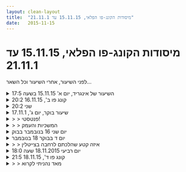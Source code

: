 ```yaml
---
layout: clean-layout
title:  "מיסודות הקונג-פו הפלאי, 15.11.15 עד 21.11.1"
date:   2015-11-15
---
```

# מיסודות הקונג-פו הפלאי, 15.11.15 עד 21.11.1 
לפני השיעור, אחרי השיעור וכל השאר...

<details>
                    <summary>השיעור של אינגריד, יום א' 15.11.15 בשעה 17:5</summary>
                    הגעתי לנקודת המפגש בדיוק בזמן תחילת השיעור בשעה 17:50 - מבחינתי הגעתי באיחור כיוון שהיעד שלי להיות שן בשעה 17:40 לכל היותר. אבל לעומת השיעור הקודם היה זה שיפור קל, כיוון שבשבוע שעבר הגעתי בשעה 17:55.<br> ראיתי שאף אחד לא נמצא בנקודת המפגש ובשעה 17:55 התחלתי בשיעור שלי: בתשומת לב מרובה לאופן תנועת הרגליים וכפות הרגליים תוך כדי הליכה לגן פייבל. זהו נושא שאני עובדת עליו כבר חודשים רבים. בתקופה האחרונה חל שינוי משמעותי. הצלחתי לצעוד בקצב ובתנועות שנעימות לכל חקי הגוף שלי. שמתי לב שכף רגל מבקשת לצעוד כשהיא נוטה מעט פנימה ואפשרתי את זה תוך כדי הסרת ההתנגדויות (שנים של הנחיות ופיזיותרפיה בילדות שהכניסו לי לראש שזה לא תקין ללכת כך). <br> הגעתי לנקודת המפגש ושאלתי את עצמי ואת הגוף שלי על מה אני רוצה לעבוד. נזכרתי פתאום שעוד לא רשמתי לי סיכום של השיעור הקודם, למרות שהבטחתי לעצמי לעשות זאת, לא מצאתי זמן עד כה. החלטתי להתיישב ולכתוב סיכום במחברת הקונג פו - אך אז גיליתי שלא הצטיידתי בעת, נזפתי בעצמי והכנסתי את המחברת חזרה לתיק - ואז החלטתי שבניגוד למקובל, אני כותבת סיכום בסמארטפון שלי, כי זה מה שמשרת הכי טוב את מטרתי באותי הרגע. כך עשיתי. תוך כדי שכתבתי בן הופיע בזירה. לרגע הרגשתי נבוכה ופתאום נזכרתי בעוד משהו שהוא אמר לי בשיעור הקודם: אל תבלעי מעצם נוכחותו של תלמיד אחר מתוך השיעור שלך. הצלחתי לחזור לנקודה שבה עצרתי והשלמתי את כתיבת הסיכום שלי.<br> כשסיימתי עברתי לתרגול פיזי תוך כדי קשב מירבי לגוף: עבדתי עם תנועות תוך שילוב של הגמשת הגוף, קשב ותשומת לב לתנועות ובעיר לכפות הרגליים ומפרקי הרגליים, עם דגש על הברכיים. עבדתי על תנועה במרחב ברגליים מפוסקות, היה מאתר לנוע בצורה שאיננה מעמיסה בצורה לא נעימה על הברכיים, אך אחרי זמן מה הצלחתי. עלתה בי תובנה חדשה: ראיתי ששנים אני חושבת שכדי להתאמן צריך לחזור שוב ושוב על אותן התנועות כדי לחזק שרירים ופתאום ראיתי בזמן אמת (את מה שידעתי מזמן באופן תאורתי) שהעיקר איכות התנועה ושהיא צריכה להיות נעימה ומעצימה בכל רגע ורגע - פתאום הייתי שם וצלחתי לבצע את זה!<br> המשכתי לעבוד כך, עשיתי בעיטות, פורמות ועוד. לאחר זמן מה בן דיבר אלי והודיע לי שעוד 5 דקות ייסתיים השיעור הרשמי שלי ושאחזור היטב כיצד אני רוצה למצות את 5 הד&#39; האלה. חשבתי ומצאתי שאני רוצה לצאת מהשיעור שלי כשהגוף שלי מרגיש כמו כלי משומן היטב ושנעים לי בתוכו.<br> עבור הרבה יותר מ-5 ד&#39; ואז בן הודיע לי שעוד דקה יסתים השיעור הרשמי שלי בלבד. עבדתי על פורם חמשת החיות. עברתי לפורם שני ואחרי כמה דקות בן הודיע לי שהשיעור הרשמי שלי הסתיים והמשכתי עוד לעבוד קמה דקות כדי להשלים את הפרק הזה. הרגשתי נהדר, היה כיף.
                  </details><details>
                    <summary>קונג פו ב', 16.11.15 20:2</summary>
                    בחלק הראשון עבודות משותפות נהדרות עם אסא כולל תנועת התמרה, הבחנה בין אנרגיות שנקראות באותו שם אבל רחוקות זו מזו, וקרב ידיים קצר ומשובח. אחרי כן - התמקדות ושיחה עם סיגל.<br> בחלק השני, עם סיגל: ניצלנו את הברזותיהם של המועמדים הנוספים להשתתף בשיעור והתחלנו אותו קצת לפני שמונה ועשרים. החלטנו שלנוכח כל העבודות האלה על לעשות לעצמנו שיעורים מופלאים, פשוט נעשה לעצמנו שיעור מופלא ושלום על ישראל. השיעור נועד להיות קצרצר כך שהגדרנו לעצמנו שכל דקה בו תהיה בהירה, ממוקדת וזוהרת, ולמרבה השמחה הדקות לגמרי שיתפו איתנו פעולה. הנושא שנבחר היה ידידות עם הקרקע, סיגל הובילה אותנו למקום עם קרקע ידידותית להפליא, התקדמנו בכל מני אופנים בדרך לשם וכשהגענו התגלגלנו על הקרקע הידידותית להפליא בסיוע כל מה שעלה ועזר, כמו לא-נחוץ-כוח, עדיף בלי לשכוח חלקים שלנו, נסיון שלא &quot;להיעלם&quot; בשום חלק של התנועה, חקירה כנה ונסיונות חוזרים ונשנים עם מידות מרנינות של עקשנות קלות והתקדמויות, טכניקות מוצלחות, וחברים טובים נוספים.<br> פנטסטיש.<br>
                  </details><details>
                    <summary>שני 20:2</summary>
                    היה שיעור חזק וכיפי.<br> <br> מתוך החלק הראשון:<br> עבודה עם ריב על ניקויה של עמדה עוצמתית מסויימת. <br> עבודת ידיים מצויינת ומלאה באש.<br> <br> מתוך החלק השני:<br> עבודה עם עיליי על המשך הפיתוח שלנו כאמני קונג פו וכבני אדם. <br> בחירת 3 סעיפי פיתוח כאמן קונג פו<br> בחירת 2 סעיפי פיתוח כאדם<br> שרוצים לקדם במהלך השיעור הזה. למצק אותם לכדי רשימה מסודרת וברת שליפה, מקודדת במילות קוד. <br> <br> לאחר מכן נתנו הנחיה בתורות. כאשר לאחר שניתנת ההנחיה, אנו בוחרים אחד מהסעיפים לעבוד עימם. <br> <br> הסתיים ב-21:50 לערך.<br> <br> היה שיעור מופלא. <br> תודה!!<br>
                  </details><details>
                    <summary>שיעור בוקר, יום ג', 17.11.1</summary>
                    הונחיתי לשיעור בית ידידותי בן 3 שלבים, בניתוק מלא מכל אמצעי תקשורת (טלפון, מחשב וכיו&quot;ב):<br> <br> 1. עבודה עם נשימה (להתחיל ממודעות לנשימה בעיניים עצומות ולהמשיך משם)<br> <br> 2. עבודה עם ספר של אקהרט טולה לבחירתי (חלק זה מהווה את החלק העיקרי של השיעור)<br> <br> 3. עבודה תנועתית בדגש על מה שנעים לי בגוף.<br> <br> <b>חלק ראשון</b><br> <br> התחלתי במודעות לנשימה בעיניים עצומות. היה לי די קשה להתרכז, כי היתה בי עצבנות ואי שקט פנימיים. הצלחתי איכשהו לעשות זאת.<br> <br> אח&quot;כ עברתי לדמיין שאני נושמת אור לכל הגוף - פה היה לי כבר קצת קל יותר להתרכז.<br> <br> בסה&quot;כ שהיתי בחלק הזה כ- 15 דקות.<br> <br> <b>חלק שני</b><br> <br> עבדתי עם הספר &quot;דממה מדברת&quot;. הספר בנוי מפסקאות קצרות יחסית, שאחרי כל אחת מהן ניתן לעצור ולעבוד.<br> <br> זה היה לי מוצלח ומיטיב. עבדתי עם הספר במשך כשעה ושלושת רבעי. הרגשתי שאני מצליחה להתחבר אל השקט.<br> <br> <b>חלק שלישי</b><br> <br> היה קצר יחסית ובלי הרבה סבלנות. כבר הייתי קצת לחוצה לסיים את השיעור.<br> נעתי וניסיתי לעשות לי נעים בגוף. היתה גם הנחיה שהיתה קשורה גם בלמידה דרך התנועה, לא הצלחתי ממש ליישם אותה. שהיתי בחלק הזה כ- 10 דקות.<br> <br> <img src="http://www.timg.co.il/tapuzForum/images/Emo51.gif" alt="|תודה|"><br><br><table width='70%' cellpadding='0' cellspacing='0' bgcolor='#C6C7C6'><tr><td height='1'></td></tr></table><br>טליה אלקיים - מדריכה ומרפאה הוליסטית<br/>האתר שלי: <a href=http://www.heal.co.il target=_blank rel=nofollow>www.heal.co.il</a>
                  </details><details>
                    <summary>> > פנטסטי!</summary>
                    אני מאד גאה בך <img src="http://www.timg.co.il/tapuzForum/images/Emo45.gif" alt="|כן|"><br><br><table width='70%' cellpadding='0' cellspacing='0' bgcolor='#C6C7C6'><tr><td height='1'></td></tr></table><br><b>מדברים על מדיטציה:</b> <a href="http://forums.tapuz.co.il/meditation" target="_blank">http://forums.tapuz.co.il/meditation</a><br/><br/>לומדים את אמנות המדיטציה: <a href="http://www.ThePracticalMeditation.com" target="_blank" rel=nofollow>www.ThePracticalMeditation.com</a><br/>לומדים את אמנות היכולת: <a href="http://www.MagicalChanging.com" target="_blank" rel=nofollow>www.MagicalChanging.com</a>
                  </details><details>
                    <summary>> > המשכיות והעמק</summary>
                    אחד מהרעיונות המרכזיים והחשובים הוא להמשיך את השיעור.<br> בעיקר את החלק האמצעי, אך גם את ההנאה מהנשימה ומהתנועה.<br> את יכולה גם להשתמש בדיווח-השיעור שלך כדי לשרשר אליו דיווחי-הצלחה-והמשכיות ושאר ירקות קשורים.<br> אפילו דברים קטנים, כגון הצלחות זעירות... ההבדל הוא עצום.<br><br><table width='70%' cellpadding='0' cellspacing='0' bgcolor='#C6C7C6'><tr><td height='1'></td></tr></table><br><b>מדברים על מדיטציה:</b> <a href="http://forums.tapuz.co.il/meditation" target="_blank">http://forums.tapuz.co.il/meditation</a><br/><br/>לומדים את אמנות המדיטציה: <a href="http://www.ThePracticalMeditation.com" target="_blank" rel=nofollow>www.ThePracticalMeditation.com</a><br/>לומדים את אמנות היכולת: <a href="http://www.MagicalChanging.com" target="_blank" rel=nofollow>www.MagicalChanging.com</a>
                  </details><details>
                    <summary>יום שני 16 בנובמבר בבוק</summary>
                    נפגשנו יואב אני ובן. בן חלק את השיעור כך שאני מתחיל אותו עד שאני מרגיש<br> שלמדתי היטב, ואז להעביר ליואב שימשיך את השיעור עד תומו.<br> העברתי שיעור נפלא, וממש הרגשתי מתי נכון לי להעבירו. זה קרה בסביבות<br> 0735. לאחר מכן עם יואב, נפתחתי להמשך התפתחות, והתברר ששני<br> החלקים הפכו לשיעור אחד נפלא.
                  </details><details>
                    <summary>יום ד בבוקר 18 בנובמבר</summary>
                    הגענו יואב אינגריד ואני, + בן. הוא הורה לי<br> להתחיל את השיעור עד הודעה חדשה ללא מגבלות.<br> למרות זאת עלתה בי המחשבה שכדי שנימצא להודעה<br> החדשה, עלי ללכת למקום מוכר, או שטות דומה.<br> בכל מקרה הגענו לרחבה ליד קיר הזכוכית של המוזיאון,<br> ושם בן העביר את הנחיית השיעור לאינגריד.<br> לאחר זמן מה הוא אמר שמי שיבחין ראשון במיקי,<br> שיקרא לו ויאמא לו את ההנחיה של אינגריד. (עבודה הקשורה<br> בכפות הרגליים). כבר אז ראיתי מרחוק את מיקי,<br> אבל חשבתי שכדאי לקרוא לו כשיתקרב.<br> אבל כשהוא התקרב אינגריד הקדימה וקראה לו.<br> ואף זכתה בשבחים מבן על שהיתה הזריזה ביותר.<br> לאחר מכן בן לקח אותי הצידה ועבד אתי על הנחיות למיקי<br> ולי, במידה ואקבל להעביר את המשך השיעור עד סופו<br> למיקי ולי. העבודה הייתה הכוון של השתפרות מהפעם הקודמת,<br> שהייתה נפלאה.<br> הייתי אמור להתבונן מה נכון לי לעבוד ובמה להתקדם, ואז<br> לתת הנחייה פשוטה וקצרה וברורה, כך שתכלול את האפשרות<br> עבורי להתקדם במה שרציתי, וגם תאפשר למיקי עבודה<br> טובה מובנת ומקדמת. קום אני ואח&quot;כ מיקי.<br> לאחר מכן אכן נאמר לי לבצע זאת.<br> הלכנו לרחבה ברחוב צייטלין, ובדרך עבדנו על לראות יותר.<br> באמצע עברנו לעבודע על ריצה קלה בלא לפתוח רווחים.<br> במקום עבדנו על קפיצות, גמישות, ללבוש כפפות וקרב אגרופים עדין במיוחד,<br> עבודה על בעיטות, עבודע הל חבטות עם הידים, עמידה בעינים עצומות<br> ועבודה על יציבות ושקט, שכיבה על הקרקע ושפור תחושת הביטחון,<br> עמידה בפיסוק והרמת ידים לצדדים, עבודה לשיפור הכוח,<br> שיפור התנועה שלנו, שיפור שווי המשקל על ידי עבודה<br> על רגל אחת, מעברים מעמידה לשכיבה וחזרה,<br> מעברים משכיבה לישיבה וחזרה ועוד.<br> סיימנו ב 0835 היה מעולה.<br> ניסיתי לראות את המקומות בהם התפתיתי להסביר ונעשיתי מדריך<br> לרגע, זה לא היה הרבה, אבל פה ושם קרה.<br> למשל בעבודה עם תוקף מאחור, ובחלק מהעבודות הפנימיות.
                  </details><details>
                    <summary>> > איזה קטע שהלכתם לרחבה בצייטלין</summary>
                    לשם חשבתי שהשיעור כולו יילך בהתחלה, אולי.<br><br><table width='70%' cellpadding='0' cellspacing='0' bgcolor='#C6C7C6'><tr><td height='1'></td></tr></table><br><b>מדברים על מדיטציה:</b> <a href="http://forums.tapuz.co.il/meditation" target="_blank">http://forums.tapuz.co.il/meditation</a><br/><br/>לומדים את אמנות המדיטציה: <a href="http://www.ThePracticalMeditation.com" target="_blank" rel=nofollow>www.ThePracticalMeditation.com</a><br/>לומדים את אמנות היכולת: <a href="http://www.MagicalChanging.com" target="_blank" rel=nofollow>www.MagicalChanging.com</a>
                  </details><details>
                    <summary>יום רביעי 18.11.2015 שעה 18:0</summary>
                    הגעתי באיחור של 5 דקות לגג גן העיר (כלומר ב18:05). <br> לפני כן היייתה עבודת תיאום עם בן לגבי נושא האיחור ועבודה מדוקדקת על מנת לגרום שלמרות האיחור אוכל קיים שיעור (לדוגמה בבוקר השיעור הכנתי תיק מסודר עם שתייה, החלטתי לקחת מונית מהרכבת בגלל שעבדתי היום באזור כפר סבא, הערכתי את הזמן ריאלית ונעזרתי באפליקציה של הרכבת כדי להעריך כמה אאחר לשיעור).<br> תוכן: עברתי על פי התוכן של תרגול פיזי + תרגול פנימי &quot;חופשי&quot;, כאשר בפועל היה לי מסגרת פנימית עמוסה מאוד ונוקשה מאוד במובן המאתגר וטוב של המילה.<br> עברתי על תנועה חודרת, מרסקת, מבקעת, מפקוות ותוך כדי הייתה עבודה פנימית כגון דימוי מרכזי אור. מתן מקום לריפוי הגוף תזווזה ותחושה של שדות פנימיים בהוויה הפנימית ובסיבבה החיצונית.<br> תוך כדי שלב מסויים נתתי לדימויים של כוחו תהטבע להשתלט, יסודות כמו אש מתכת ואווויר ודימויי חיות היו בעולם הדימויים וחווית הגוף שהכתיבו את התנועה, ביאזשהו שלב נתתי לקונג פו עצמו לכוחות הפנימיים שלי לכוון את התנועה, מתוך ניסיון להיות כלי ריק וללתת לכוחות הפנימיים לרצון ללמוד לכוון את התנועה. כל זה לווה בפעולות נשיפה נשימה ונישפה חזקות והשמעה קולנית של קולות הוצאה.<br> עולם של םשל דימויים נפרש לפני, אורות ודימווי תנועה ואור שהאירו נקודות בגוף דמיוני ושל הסובב אותי. <br> לאחר מתן ביטוי שונה לכוחות פנימיים השונים הללו של הנפש. נחתי מעט. ונתתי לבעיות היום לתת דגש בתודעתי.<br> אני מחפש עבודה אחרת קריירה יותר מאתגרת יותר מתגמלת ונתתי מקום להרהר ולחשוב על בעיות אלו, הבנתי שלמרות ניסוני הרב, יש מקום פשוט של חוסר אמון בעצמי, של חוסר ביטחון עצמי פשוט שגורם לי לא לנסות אפילו לגשת למשרות שיש לי ניסיון בהם וידע לבצעם אבל אני חושב שאני לא ראוי, הייתי נחוש בדעתי לשנות גישה זאת.<br> תוך כדי הגמשה דינאמית (כלומר מתיחת הרגל או הגף אבל לא בצורה סטטית אלא תוך כדי תנועה והרטטת השיררים והזזתם ). הרהרתי במחשבות אלוץ ובן צץ עם מספר הוראות להמשך:<br> בתמצית ההוראות היו לעשות פעילות פנימית ללא פיזית ולבחון את התחושה (לךבחור מתוך סט הפעילויות שעשיתי לפני כן)<br>  לעשות פעילות פיזית ולא פנימית ולבחון את העניין.<br> לחזור ולעשות פעילות שמשלבת פנימיות ותנועה.<br> הרגשתי מהר מאוד שהשילוב הטוב ביותר באותו רגע היה השילוב בינהם ולמעשה התקשתי מאוד לבצע פעילות גופנית ללא פיזיות. הרי הכוונה לתנועה היא חקל בלית נפרד מהפעילות הפנימית וקשה לבצע פעולה בלי משיור מנטאלי בתוכה.<br> בתרגול הפיזי המשולב עם עבודה פנימית- ניסיתי להתשמש באנרגיה המבקעת, אך פעם לא תוךכדית נועה ישרה אלא תנועה סיבובית שהייתה מעין מחווה לתנועות בא גווה שראיתי. למרות קושי הפעולה חשתי עצמה גדולה של דימויים פניימיים ועולם פנימי עשיר, למעשה זה היה עולם כה חדש שלאנרגיות פנימיות ודימויים שהרגשתי כאילו הגעתי לעולם חדש וכאילו בדקות ספורות כוסתי רוותה ויקח לי זמן מה לעכל את תכונות אלו.<br> ניסתי לתרגל עוד מעט אנרגיית ביקוע אך משהו היה חסר הבנתי שלצד הכוח המבקע צריך כוח משמר בונה,<br> עברתי לתרגל מעט, חישה של הבטן ועשיתי מעט תרגילי חישה של הגוף ושל ההטן מעט מתיחה של הגוף והבטן והבעת הערכה כלפיהם מעט התנסות בהתחלה של גשר והלרגיש את הידיים לצד&nbsp;&nbsp;התמתחות של הבטן והגב.<br> עברתי לעבודה פניית לפי הדף בהנחייתו של בן:<br> עיקרם היה בתנוחה נוחה ומעודדת ריכוז לעבוד על שלושה מישורים: שיפור האפקטיביות/יעילות/שדרוג התפקוד&nbsp;&nbsp;בחיי היום יום.<br> שיפור שביעות הרצון מחיי היום היום.<br> שיפור ההנאה מחיי&nbsp;&nbsp;היום מרגע הקימה עד רגע השינה.<br> כאש רניתן לתרגל את התרגולים אחד אחרי השינה אול ערבב.<br> בפועל הרגשתי שהדברים משתלבים אצלי.<br> הגעתי למסקנה שעצם השימוש באנרגיה הבמקעת ההחלטית נדרשת לי לשפר, זה אומר להפקיד על מטלות סידור הבית וארגונו ולא לוותר על כך להקפיד על החיפוש אחר עבודה טובה.<br> דמיינתי את שיחת הפרידה שלי מהעבדוה הנוכחית לאחר אני מוצא עבודה טובה יותר.ואף דמיינתי&nbsp;&nbsp;שגם בעבודה חדשה פחות מאופטימלית, אני משפר את מעמדי והיכולת שלי להשפיע.<br> דמיינתי את שביעות הרצון שלי שנבעה מסדר היום מטיפול בילדים ובחינוכם מהסידור של הבית. דמיינתי איך אני נהנה מזמן עם אישתי ולאחר מכן מוצא את הזמן בעקבות הסדר שעשיתי ללמוד בצורה מסודרת ובאופן רציף.<br> באושר דמיינתי את רגעי האושר הקטנים איתה אבל הגנתי שגם הם יכולים להתקים רק לאורך זמן מאושר של שטיפלתי בדברים סדרתי מזה שאת העובדה שאני מבצע היא עבודה שבה אני מוצא כר ראוי לכישורי ושעלי להתעקש על למצוא שילוב של הדברים האלו ואין בכך כל בושה ואני רואי לכך. <br> הרגשתי שהעבודה העצמית מתמצה וסיימתי את השיעור<br> <br>
                  </details><details>
                    <summary>קונג פו ד', 18.11.15 21:5</summary>
                    מתוך החלק הראשון:<br> למרות דהרה פנתרית בכבישי ישראל איחרתי בכמה דקות מסיבות תעסוקתיות ופיזיקליות (של טוקה. הוא חירחר, שלא שכנע אותי, אבל הוא גם לא הסכים לנסוע יותר מהר) והתחלתי ב-21:04 בברכה ותנועה מתמירת ריבּים. המשכתי בחימומיידה, פורמות (5 הבעיטות והפורמה השביעית, שהשתפרו בלעדי מאז שניגשתי אליהן בפעם האחרונה), חבטות בכרית וקרב ידיים כיפיים עם שמואל, התמסז&#39;ות קרקע נעימה ועוד.<br> <br> מתוך החלק השני, עם אסא ושמואל:<br> קיבלנו למצוא שלושה דברים לשיפור, שליוו אותי במשך כל השיעור. מצאתי את <b>הגוף</b> (שיפור כללי, ולפי כמה פרמטרים שזיהיתי ואז &quot;הנחתי להם&quot; (הם לא הניחו לי)), <b>הנהר</b> (תנועה נעימה לא מופרעת, נטולת מאמץ, רחבה ושופעת ביומיום ובשיעור), ו<b>הצלחות</b>.<br> קיבלתי למצוא שני מאפיינים שלי כבן אדם, שגם התייחסויות אליהם ליוו אותי במשך השיעור. הראשון היה <b>קישור והפעלה</b> (קישור והפעלה של חלקים וגופי ידע שיש בי, למשל, כך שיפעלו ויעשו את שלהם, למשל), השני היה <b>בטוב</b>. הונחינו לאפשר לעצמנו גישה אל חמשת הדברים במהלך כל השיעור, ומשהבהרתי שאני לא בטוח שאני יודע לעשות את זה הונחינו למספר אותם ולתת להם שמות בני מלה אחת (1. הגוף, 2. הנהר, 3. הצלחות, 4. שטקר, 5. בטוב), ומאז ואילך לכל עבודה שקיבלנו לעשות היה קדימון שהחלטנו בו מה מחמישתם נדגיש לעצמנו במהלכה. במשך רוב העבודות בהמשך השתמשתי בשטקר, היו גם אחרים.<br> <br> התחלנו בתחתית גן העיר, ואז התחיל גשם אז נענו בין כמה זירות ובסוף התמקמנו על הרחבה הקדמית של העירייה משל היינו רבין פרס ומירי אלוני. (אסא היה מקבל את מירי אלוני בגלל הקוקו אבל לצערי אני היחיד ששר, אז זה אני.) אף אחד לא נרצח והגשם הפסיק לרדת.<br> <br> מוצא טווחים שאני מגיע מהם אל אחרים אבל הם לא אלי. חלק מהזמן ניסיתי להימצא עמוק בתוך המרחב של אחרים אבל עם מספיק נוכחות שארגיש בטוח שבמידת הצורך הם לא יספיקו להגיע אלי לפני שאגיע אליהם ואסגור עניין ו/או אצא מהטווח. הרגשתי שאני ממש מצליח בזה רק חלק זעיר מהזמן.<br> <br> הגמשה של עצמי, יותר זמן משהתרגלתי להתעסק בזה. כיף, ותחושה שחיוני לי לא לוותר על זה. איתרתי מקומות שבעבר היו הרבה יותר גמישים, וגם כאלה שהגמישות שלהם השתפרה משום מה. לא באשמתי, זה בטוח. עבודה כיפית מאוד.<br> <br> נע בין היעדר תנועה ודילוגים לבחירתי. מצאתי נוסח נהדר של דילוגים קלילים תוך כדי שיוט במרחב, מן ריצה משונה כזאת שאשמח ללמוד ממנה כדי להפוך את הריצה היותר תכלסית שלי להרבה יותר קלה ונעימה.<br> <br> תנועה חופשית בשדה האנרגיה שלי.<br> <br> נותן הנחיות לאחרים, ומבצע הנחיות שאחרים נותנים לי. ממה שקיבלתי: לתת למאסטר קונג פו שלי להתמזג במאסטר קונג פו יותר גדול (משהשלמתי את התרגיל, וכמובן שהשלמתי אותו, נקרא שמי בישראל מאסטר מאסטר ריבּ); לחוש את האנרגיה שמקיפה אותי כמו להבה של נר, לחוש באנרגיה של השדה הגדול שלפני וסביבי, להניח לעצמי להיות בזה, ליהנות מזה - מהנפרדות, מההימצאות בתוך הזהו הגדול, מהביחדness שלהם.<br> <br> שיחה מועילה, שהועילה להפליא.<br> <br> זה היה שיעור נהדר זה היה.
                  </details><details>
                    <summary>> > מאד נהניתי
לקרוא</summary>
                    
                  </details><details>
                    <summary>> > > > </summary>
                    
                  </details><details>
                    <summary>יום רביעי 18.11.15 בוק</summary>
                    שעת הגעה 06:43 נוכחים רמי, בהמשך אינגריד מיקי ובן<br> זמן מקדים - לחזור למסלול, ריכוז, שחזור עבודות משיעור קודם. לראות חיבור בין עבודות קודמות לעבודות שיזדמנו לי היום.<br> העברת הנחיות דרך רמי - הליכה תוך התמקדות בנשימה<br> הנחיות של אינגריד - התמקדות בעבודה על רגל אחת. דברים שמצאתי - עבודה &quot;נמוכה&quot; עם מסלול רגל לבעיטה. משפר את הנוחיות שלי בעבודה עם בעיטות. סוג של תחושה של האגן. כדאי לחזור על זה שוב.<br> עבודה על רגל אחת - מיקוד ברגל העומדת. מה גורם לעמידה מסויימת להיות יותר נוחה ויציבה. <br> סדרה של 7 תרגילים:<br> ידיים - קרב ידיים<br> רגליים - קרב בעיטות עם פרטנר ללא מגע<br> חוזק - עבודה לחיזוק הגוף<br> גמישות - עבודה לשיפור הגמישות בגוף<br> נשימה - בעיניים עצומות התמקדות בנשימה<br> כולי - בעיניים עצומות התמקדות בכולי<br> הכל - בעיניים עצומות התמקדות (או נסיון) להתמקד בהכל<br> מעברים בין העבודות, בהתחלה לפי הנחיות של בן ובהמשך מעבר חופשי שכל אחד מאיתנו (אינגריד ואני) יכולים להעביר לעבודה ספציפית, בהמשך כל אחד יכול לסיים את השיעור לשנינו. <br> מעבר בין עבודות. הגעתי לרמה טובה של ריכוז, תחושה גופנית מצויינת, סיום שיעור 08:29
                  </details><details>
                    <summary>> > איך היה לך הפעם הזמן שלפני השיעור</summary>
                    כשהסתכלתי עליך מהצד נראית טיפה פחות ממוקד ויותר מפוזר מפעמים קודמות, אבל היה שם גם משהו חדש...?<br><br><table width='70%' cellpadding='0' cellspacing='0' bgcolor='#C6C7C6'><tr><td height='1'></td></tr></table><br><b>מדברים על מדיטציה:</b> <a href="http://forums.tapuz.co.il/meditation" target="_blank">http://forums.tapuz.co.il/meditation</a><br/><br/>לומדים את אמנות המדיטציה: <a href="http://www.ThePracticalMeditation.com" target="_blank" rel=nofollow>www.ThePracticalMeditation.com</a><br/>לומדים את אמנות היכולת: <a href="http://www.MagicalChanging.com" target="_blank" rel=nofollow>www.MagicalChanging.com</a>
                  </details><details>
                    <summary>> > > > אכן היה מפוז</summary>
                    הייתי מוטרד באותו יום משפע של עניינים , דברים שהם מחוץ לעולם של השיעור. עם זאת מצאתי בעצמי קבלה של המצב בלי לייסר את עצמי. ובאיזשהו שלב החלטה של להיכנס לשיעור ולתת לו להוביל לי את תחילת היום, מתוך ידיעה שהכל יחכה לי שם גם אחרי השיעור. סוג של משהו חדש.
                  </details><details>
                    <summary>רביעי 22:0</summary>
                    שיעור מוצלח מאוד<br> ריב, שמואל, אסא<br> <br> שהחל ב-20:59<br> ונכנס לחלקו השני ב-21:48<br> מתוך השיעור: <br> <br> 1. בחירת 5 סעיפים להתקדמות. 3 כאמן קונג פו, 2 כבן אדם/ הוויה מתפתחת. <br> 2. עבודה ארוכה ונהדרת על גמישות<br> 3. הפיכת משהו בלתי אפשרי למשהו שאפשרי בקלות. לחולל מעין נס קטן. בעזרת חשיבה יצירתית, ממוקדת תוצאה, וחושבת מחוץ למגבלות מדומינות. <br> 4. אהבת הפעולה. נינוחות תוך כדי. הנאה תוך כדי. עצירה בנקודות שונות. הגעה לנקודת הסיום בטבעיות, בקלות ובלי עניינים. <br> 5. דיוק בהנחיית אחרים ועצמי - מחוייבות מקצועית לעשיית המיטב בשבילי ובשביל האחרים<br> 6. שיחה מקדמת מאוד עם האחרים.<br> <br> השיעור הסתיים בסביבות השעה 00:30. <br> תודה רבה!!<br>
                  </details><details>
                    <summary>> > עוד דבר או שניי</summary>
                    7. לנוע בחופשיות בתוך האנרגיה שלי. לראות אותה יותר בבהירות. להיזון ממנה. להינות ממנה. להתאחד איתה, להינמס בה.<br> 8. להיות גמיש ועירני מרגע לרגע למה שנכון ומוצע מתוך הסיטואציה. <br> 9. להעלות חלק בנפש שלי שאין לי יותר מה לעשות איתו למעלה אל נהר האנרגיה הטובה, ולתת אותו. להניח לו להינשא הלאה.
                  </details><details>
                    <summary>שיעור מיוחד, חמישי 18:00, 19.11.1</summary>
                    עברתי שיעור נהדר, מקדם ומהנה מאד בהשתתפותם של ריב ואסא ובהדרכתו של בן.<br> <br> הדברים שתרגלתי ולמדתי בשיעור:<br> איך שאני מגיע לשיעור זה המצב האידאלי. לא משנה אם אני רגוע, נסער וכו. מהמצב הזה אני מנסה ללמוד ולהתפתח.<br> <br> תרוגול פנימי – לראות את המאסטריות שלי באמנות הלחימה. לראות את האינסוף של אמנות הלחימה שפרושה לפניי ולראות את עצמי כתלמיד מתחיל (בשיעור הראשון שלו) של אמנות הלחימה.<br> <br> קרב רגליים מתחת לגובה החגורה מול אחד הפרטנרים, ברגע שהשלישי מזהה נטרול ועליונות של אחד מהם הוא מכריז בשמו ועובר לתרגל איתו.<br> בעבודה הזו למדתי וחידדתי בין היתר את החשיבות של להיות כנה ואמיתי ולשאול את עצמי האם הסימון שנתתי יכול להיות אפקטיבי או אם הבלימה/הסטה הייתה עומדת במבחן המציאות. זה חשוב מאד כי העבודה שאנו עושים היא עדינה ויכולה ליצור אשליות. העבודה שלי צריכה להיות טהורה כך שאני יודע שמה ואיך שאני מתרגל הוא נכון ומקדם אותי באמת.<br> <br> קרב רגליים מול השניים האחרים. למקם את עצמי כך שאני עובד כל הזמן רק מול אחד. ההבנה שכל דבר סביבי מסייע לי מול התוקף (כולל התוקף עצמו ).<br> <br> שיפור יכולת החבטות שלנו. בהתחלה הדגש היה על גמישות ויכולת לחבוט מכל תנוחה ותנוחה (אמורפיות) ובהמשך הדגש היה על שיפור העוצמה, קפיציות של האזור החובט שחוזר מיד למקומו.<br> תרגול חבטות – אחד עומד בין השניים ומפנה את הכרית אחד מהם לזמן קצר תוך שהוא עובר מעמידת רץ אחת לשנייה. השניים האחרים, בתורם משפרים את עוצמת החבטה. מחזיק הכרית אינו מחכה לקבלת החבטה אלא משנה צד בקצה שלו.<br> <br> מנוחה תוך כדי תנועה איטית יחסית. איפשור לכל החלקיקים בגוף שלנו להסתדר במקומם.<br> <br> גלגול על הקרקע. היכולת להתגלגל כשאני משנה את המרחק והגובה של הגלגול.<br> <br> עבודת הכנעות. למדתי על תנועה נכונה על הקרקע. העבודה הזאת הייתה מאד כיפית.<br> <br> בשיעור הזה עלו בי גם דברים שלמדתי בשיעורים קודמים. אחד מהם ראוי לציון הוא ההפרדה בין התרגול להנחיה והיכולת לבודד את ההנחייה ולחזור אליה בכל שלב של הביצוע שלה.<br> <br> תודה רבה!
                  </details><details>
                    <summary>שיעור מיוחד, ה' 19 נוב' 201</summary>
                    השתפרתי בין טיפה להרבה בכל מני דברים, כולל:<br> <br> דברים שיכולים להתאים גם לתחילת שיעור<br> + תשומת לב פשוטה<br> + מצבי הנוכחי כנקודת מוצא<br> + בשמש של הרמה הנוכחית הגבוהה והמספקת שלי במשהו, עם שורשים באדמה שהיא הרמה הזאת ביחס לכל מה שאחריה, צופה כמתחיל גמור בהלאה הגדול. נותן לזה לעשות את שלו, לתנועה להיווצר. יוצר זרם ומשתלב בו. שולה דברים שמגיעים אלי, &quot;מתחיל&quot; בעבודה איתם כשאני כבר בתוך העבודה איתם בעצם.<br> (זיהוי השלב הבא או משהו ממנו באמת אפיין הרבה דברים בשיעור הזה. בכמה מאפייני לחימה שפורטו המה-הלאה בלט מייד, דברים שעבדתי איתם הפיקו שוב ושוב מה-נדרש ומה-הלאה צלולים כאלה..)<br> <br> שימוש טוב בשיעור, בתפקידים ייחודיים ומיטיבים שלו<br> <br> האמנויות, האמנים<br> <br> הנחיונת והרפיה מיומרות להתערב בתהליך, לעצב אותו &quot;בעצמי&quot;. במיוחד בתחילת השיעור כשהנחתי לזיכרון לעלות, ובהמשכו כשניסיתי לתת לכל חלקיק בי למצוא את מקומו הנכון.<br> <br> מה שמתאים ולא מתאים לתלמידים ברמות ומצבים שונים<br> <br> הבחנה בחבטה שהצליחה להגיע ולעשות את שלה באופן חד משמעי כזה, בלי מענה<br> <br> החבטות שלי, בכלל ובפרמטרים מוגדרים (חובט וחוזר כמו קפיץ, העוצמה, מה קורה כשכבר שבקתי, יציאה מכל מצב להשגת כל נקודת מגע ואפקט, ועוד הרבה)<br> <br> להיות עם התרגיל<br> <br> הגלגול שלי (קפיצה לגלגול לטווח יותר ארוך זה יותר קל ורך לי דווקא מסתבר, ואפשר להימלט בגלגול משני זדים שמנסים להכניע אותך מסתבר, ועוד דברים טובים)<br> <br> השימוש שלי בקרקע<br> <br> תנועה וקרב, הרגליים<br> <br> מנוחה<br> <br> כנות שמאפשרת למידה בלי בומבות<br> <br> היענות רק לעצות טובות<br> <br> הנשימה (שחרור שלה, מזינה כמו שהיא, הכְוונה שלה)<br> <br> <br> באתי עם גנדי על החולצה אבל זה לא השאיר שום רושם על אף אחד שניסה לבעוט בי או להכניע אותי או מה. לדעתי זה בגלל שהוא החזיק מקל, אמנם רק לצרכי השתנעות מטעמי זקנה אבל בכל זאת מקל. פעם באה חולצה עם תינוקות וגורי פנדה.<br>
                  </details><details>
                    <summary>שבת 16:0</summary>
                    15:30 - 17:10 לערך<br> אני ויואב ארזי<br> <br> נאספנו לשיעורנו המשותף בשעה 15:50<br> והונחנו לזמן מה להינות מעצמנו בדיוק כפי שאנחנו<br> <br> לאחר מכן בילינו זמן איכות עם זכרונות טובים מהילדות שלנו<br> ואז עם זכרונות של הצלחות בתחומים שהיינו רוצים לקדם בחיינו בימים אלה. <br> הייתה לכל זה איכות מאוד נעימה פשוטה ובסיסית שכזו. <br> <br> הונחינו להשתעשע קצת בהתאגרפות נחמדה ולא רצינית מידי, בעזרת כל ארבעת הגפיים. <br> <br> ראינו שקיעה מהממת בעוצמתה. <br> <br> וסיימנו את השיעור עם לדבר דברים שהיינו רוצים לראות קורים בשבוע הקרוב או בחודש הקרוב בחיינו. <br> <br> היה מאוד זך ונהדר<br> תודה. <br> <br>
                  </details><a href="javascript:history.back()">בית</a>